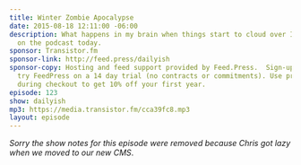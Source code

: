 ```yaml
---
title: Winter Zombie Apocalypse
date: 2015-08-18 12:11:00 -06:00
description: What happens in my brain when things start to cloud over I wonder aloud
  on the podcast today.
sponsor: Transistor.fm
sponsor-link: http://feed.press/dailyish
sponsor-copy: Hosting and feed support provided by Feed.Press.  Sign-up today and
  try FeedPress on a 14 day trial (no contracts or commitments). Use promo code "dailyish"
  during checkout to get 10% off your first year.
episode: 123
show: dailyish
mp3: https://media.transistor.fm/cca39fc8.mp3
layout: episode
---
```


<em>Sorry the show notes for this episode were removed because Chris got lazy when we moved to our new CMS</em>.
